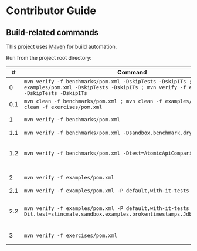 # Contributor Guide

## Build-related commands

This project uses [Maven](https://maven.apache.org/) for build automation.

Run from the project root directory:

&#x23; | Command | Description
--- | --- | ---
0 | `mvn verify -f benchmarks/pom.xml -DskipTests -DskipITs ; mvn verify -f examples/pom.xml -DskipTests -DskipITs ; mvn verify -f exercises/pom.xml -DskipTests -DskipITs` | Validate the project structure, check style, compilation etc., without running tests.
0.1 | `mvn clean -f benchmarks/pom.xml ; mvn clean -f examples/pom.xml ; mvn clean -f exercises/pom.xml` | Delete files generated at build-time.
1 | `mvn verify -f benchmarks/pom.xml` | Build the **`benchmarks`** sub-project and run benchmarks.
1.1 | `mvn verify -f benchmarks/pom.xml -Dsandbox.benchmark.dryRun=true` | Dry run when benchmarking.
1.2 | `mvn verify -f benchmarks/pom.xml -Dtest=AtomicApiComparisonBenchmark` | Run a specific benchmark. See https://maven.apache.org/surefire/maven-surefire-plugin/examples/single-test.html for more details.
2 | `mvn verify -f examples/pom.xml` | Build the **`examples`** sub-project and run unit tests.
2.1 | `mvn verify -f examples/pom.xml -P default,with-it-tests` | Also run intergation tests.
2.2 | `mvn verify -f examples/pom.xml -P default,with-it-tests -Dit.test=stincmale.sandbox.examples.brokentimestamps.JdbcTimestampItTest` | Run a specific integration test. See https://maven.apache.org/surefire/maven-failsafe-plugin/examples/single-test.html for more details.
3 | `mvn verify -f exercises/pom.xml` | Build the **`exercises`** sub-project and run unit tests.
